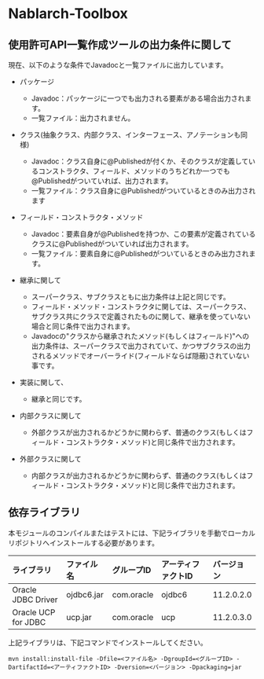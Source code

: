 # Nablarch-Toolbox

## 使用許可API一覧作成ツールの出力条件に関して
現在、以下のような条件でJavadocと一覧ファイルに出力しています。

* パッケージ
    * Javadoc：パッケージに一つでも出力される要素がある場合出力されます。
    * 一覧ファイル：出力されません。


* クラス(抽象クラス、内部クラス、インターフェース、アノテーションも同様)
    * Javadoc：クラス自身に@Publishedが付くか、そのクラスが定義しているコンストラクタ、フィールド、メソッドのうちどれか一つでも@Publishedがついていれば、出力されます。
    * 一覧ファイル：クラス自身に@Publishedがついているときのみ出力されます


* フィールド・コンストラクタ・メソッド
    * Javadoc：要素自身が@Publishedを持つか、この要素が定義されているクラスに@Publishedがついていれば出力されます。
    * 一覧ファイル：要素自身に@Publishedがついているときのみ出力されます。


* 継承に関して
    * スーパークラス、サブクラスともに出力条件は上記と同じです。
    * フィールド・メソッド・コンストラクタに関しては、スーパークラス、サブクラス共にクラスで定義されたものに関して、継承を使っていない場合と同じ条件で出力されます。
    * Javadocの"クラスから継承されたメソッド(もしくはフィールド)"への出力条件は、スーパークラスで出力されていて、かつサブクラスの出力されるメソッドでオーバーライド(フィールドならば隠蔽)されていない事です。


* 実装に関して、
    * 継承と同じです。


* 内部クラスに関して
    * 外部クラスが出力されるかどうかに関わらず、普通のクラス(もしくはフィールド・コンストラクタ・メソッド)と同じ条件で出力されます。


* 外部クラスに関して
    * 内部クラスが出力されるかどうかに関わらず、普通のクラス(もしくはフィールド・コンストラクタ・メソッド)と同じ条件で出力されます。


## 依存ライブラリ

本モジュールのコンパイルまたはテストには、下記ライブラリを手動でローカルリポジトリへインストールする必要があります。

ライブラリ          |ファイル名       |グループID     |アーティファクトID   |バージョン   |
:-------------------|:----------------|:--------------|:--------------------|:------------|
Oracle JDBC Driver  |ojdbc6.jar       |com.oracle     |ojdbc6               |11.2.0.2.0   |
Oracle UCP for JDBC |ucp.jar          |com.oracle     |ucp                  |11.2.0.3.0   |


上記ライブラリは、下記コマンドでインストールしてください。


```
mvn install:install-file -Dfile=<ファイル名> -DgroupId=<グループID> -DartifactId=<アーティファクトID> -Dversion=<バージョン> -Dpackaging=jar
```
